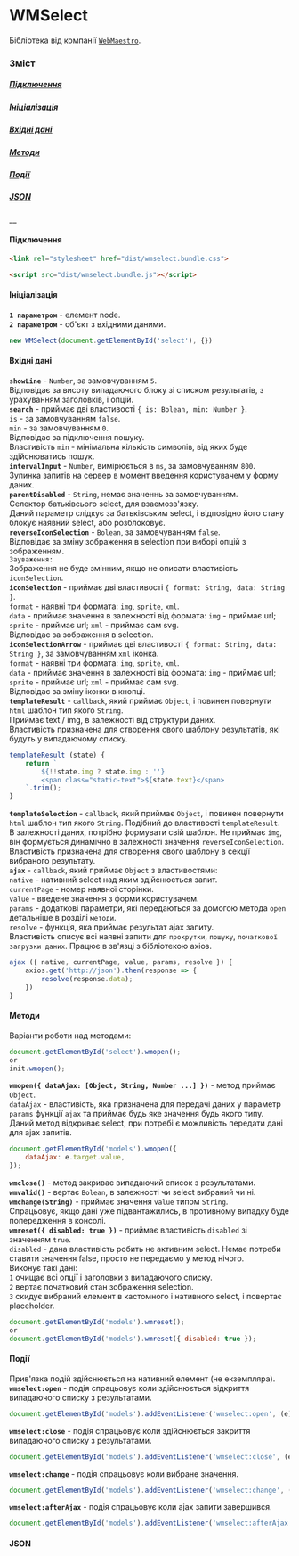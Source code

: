 # WMSelect
Бібліотека від компанії [`WebMaestro`](https://webmaestro.com.ua/).
### Зміст
##### [Підключення](#include)
##### [Ініціалізація](#init)
##### [Вхідні дані](#data)
##### [Методи](#methods)
##### [Події](#events)
##### [JSON](#json)
__

#### Підключення <a name="include"></a>
```html
<link rel="stylesheet" href="dist/wmselect.bundle.css">
 ```

```html
<script src="dist/wmselect.bundle.js"></script>
 ```
#### Ініціалізація <a name="init"></a>
**`1 параметром`** - елемент node.  
**`2 параметром`** - об'єкт з вхідними даними.
```js
new WMSelect(document.getElementById('select'), {})
```
#### Вхідні дані <a name="data"></a>
**`showLine`** - `Number`, за замовчуванням `5`.  
Відповідає за висоту випадаючого блоку зі списком результатів, з урахуванням заголовків, і опцій.  
**`search`** - приймає дві властивості `{ is: Bolean, min: Number }`.  
`is` - за замовчуванням `false`.  
`min` - за замовчуванням `0`.  
Відповідає за підключення пошуку.  
Властивість `min` - мінімальна кількість символів, від яких буде здійснюватись пошук.  
**`intervalInput`** - `Number`, вимірюється в `ms`, за замовчуванням `800`.  
Зупинка запитів на сервер в момент введення користувачем у форму даних.  
**`parentDisabled`** - `String`, немає значеннь за замовчуванням.  
Селектор батьківсього select, для взаємозв'язку.  
Даний параметр слідкує за батьківським select, і відповідно його стану блокує наявний select, або розблоковує.  
**`reverseIconSelection`** - `Bolean`, за замовчуванням `false`.  
Відповідає за зміну зображення в selection при виборі опцій з зображенням.  
`Зауваження:`  
Зображення не буде змінним, якщо не описати властивість `iconSelection`.  
**`iconSelection`** - приймає дві властивості `{ format: String, data: String }`.  
`format` - наявні три формата: `img`, `sprite`, `xml`.  
`data` - приймає значення в залежності від формата: `img` - приймає url; `sprite` - приймає url; `xml` - приймає сам svg.  
Відповідає за зображення в selection.  
**`iconSelectionArrow`** - приймає дві властивості `{ format: String, data: String }`, за замовчуванням `xml` іконка.  
`format` - наявні три формата: `img`, `sprite`, `xml`.  
`data` - приймає значення в залежності від формата: `img` - приймає url; `sprite` - приймає url; `xml` - приймає сам svg.  
Відповідає за зміну іконки в кнопці.  
**`templateResult`** - `callback`, який приймає `Object`, і повинен повернути `html` шаблон тип якого `String`.  
Приймає text / img, в залежності від структури даних.  
Властивість призначена для створення свого шаблону результатів, які будуть у випадаючому списку.  
```js
templateResult (state) {
    return `
        ${!!state.img ? state.img : ''}
        <span class="static-text">${state.text}</span>
    `.trim();
}
```
**`templateSelection`** - `callback`, який приймає `Object`, і повинен повернути `html` шаблон тип якого `String`. Подібний до властивості `templateResult`.  
В залежності даних, потрібно формувати свій шаблон. Не приймає `img`, він формується динамічно в залежності значення `reverseIconSelection`.  
Властивість призначена для створення свого шаблону в секції вибраного результату.  
**`ajax`** - `callback`, який приймає `Object` з властивостями:  
`native` - нативний select над яким здійснюється запит.  
`currentPage` - номер наявної сторінки.  
`value` - введене значення з форми користувачем.  
`params` - додаткові параметри, які передаються за домогою метода `open` детальніше в розділі `методи`.  
`resolve` - функція, яка приймає результат ajax запиту.  
Властивість описує всі наявні запити для `прокрутки`,  `пошуку`, `початкової загрузки даних`. Працює в зв'язці з бібліотекою axios.  
```js
ajax ({ native, currentPage, value, params, resolve }) {
    axios.get('http://json').then(response => {
        resolve(response.data);
    })
}
```
#### Методи <a name="methods"></a>
Варіанти роботи над методами:
```js
document.getElementById('select').wmopen();
or
init.wmopen();
```
**`wmopen({ dataAjax: [Object, String, Number ...] })`** - метод приймає `Object`.  
`dataAjax` - властивість, яка призначена для передачі даних у параметр `params` функції `ajax` та приймає будь яке значення будь якого типу.  
Даний метод відкриває select, при потребі є можливість передати дані для ajax запитів.  
```js
document.getElementById('models').wmopen({
    dataAjax: e.target.value,
});
```
**`wmclose()`** - метод закриває випадаючий список з результатами.  
**`wmvalid()`** - вертає `Bolean`, в залежності чи select вибраний чи ні.  
**`wmchange(String)`** - приймає значення `value` типом `String`.  
Спрацьовує, якщо дані уже підвантажились, в противному випадку буде попередження в консолі.  
**`wmreset({ disabled: true })`** - приймає властивість `disabled` зі значенням `true`.  
`disabled` - дана властивість робить не активним select. Немає потреби ставити значення false, просто не передаємо у метод нічого.  
Виконує такі дані:  
`1` очищає всі опції і заголовки з випадаючого списку.  
`2` вертає початковий стан зображення selection.  
`3` скидує вибраний елемент в кастомного і нативного select, і повертає placeholder.  
```js
document.getElementById('models').wmreset();
or
document.getElementById('models').wmreset({ disabled: true });
```
#### Події <a name="events"></a>
Прив'язка подій здійснюється на нативний елемент (не екземпляра).  
**`wmselect:open`** - подія спрацьовує коли здійснюється відкриття випадаючого списку з результатами.
```js
document.getElementById('models').addEventListener('wmselect:open', (e) => { })
```
**`wmselect:close`** - подія спрацьовує коли здійснюється закриття випадаючого списку з результатами.
```js
document.getElementById('models').addEventListener('wmselect:close', (e) => { })
```
**`wmselect:change`** - подія спрацьовує коли вибране значення.
```js
document.getElementById('models').addEventListener('wmselect:change', (e) => { })
```
**`wmselect:afterAjax`** - подія спрацьовує коли ajax запити завершився.
```js
document.getElementById('models').addEventListener('wmselect:afterAjax', (e) => { })
```
#### JSON <a name="json"></a>

